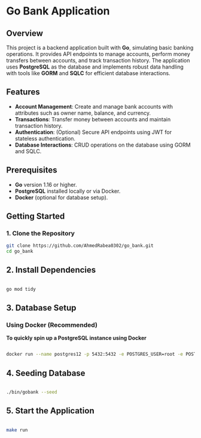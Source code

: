 # Go Bank Application

## Overview

This project is a backend application built with **Go**, simulating basic banking operations. It provides API endpoints to manage accounts, perform money transfers between accounts, and track transaction history. The application uses **PostgreSQL** as the database and implements robust data handling with tools like **GORM** and **SQLC** for efficient database interactions.

## Features

- **Account Management**: Create and manage bank accounts with attributes such as owner name, balance, and currency.
- **Transactions**: Transfer money between accounts and maintain transaction history.
- **Authentication**: (Optional) Secure API endpoints using JWT for stateless authentication.
- **Database Interactions**: CRUD operations on the database using GORM and SQLC.
  
## Prerequisites

- **Go** version 1.16 or higher.
- **PostgreSQL** installed locally or via Docker.
- **Docker** (optional for database setup).

## Getting Started

### 1. Clone the Repository

```bash
git clone https://github.com/AhmedRabea0302/go_bank.git
cd go_bank
```

## 2. Install Dependencies

```bash

go mod tidy

```

## 3. Database Setup
### Using Docker (Recommended)
**To quickly spin up a PostgreSQL instance using Docker**

```bash

docker run --name postgres12 -p 5432:5432 -e POSTGRES_USER=root -e POSTGRES_PASSWORD=secret -d postgres:12-alpine

```

## 4. Seeding Database

```bash

./bin/gobank --seed

```

## 5. Start the Application

```bash

make run

```
